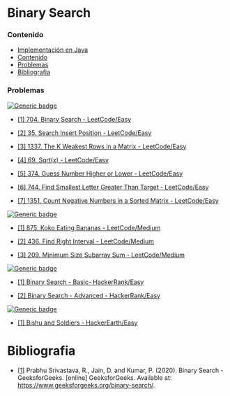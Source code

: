 # Binary Search

### Contenido

* [Implementación en Java](#)
* [Contenido](#contenido)
* [Problemas](#problemas)
* [Bibliografia](#bibliografia)

### Problemas

[![Generic badge](https://img.shields.io/badge/LeetCode-Easy-green.svg)](https://leetcode.com/problemset/algorithms/)

* [[1] 704. Binary Search - LeetCode/Easy](https://leetcode.com/problems/binary-search/)

* [[2] 35. Search Insert Position - LeetCode/Easy](https://leetcode.com/problems/search-insert-position/)

* [[3] 1337. The K Weakest Rows in a Matrix - LeetCode/Easy](https://leetcode.com/problems/the-k-weakest-rows-in-a-matrix/)

* [[4] 69. Sqrt(x) - LeetCode/Easy](https://leetcode.com/problems/sqrtx/)

* [[5] 374. Guess Number Higher or Lower - LeetCode/Easy](https://leetcode.com/problems/guess-number-higher-or-lower/)

* [[6] 744. Find Smallest Letter Greater Than Target - LeetCode/Easy](https://leetcode.com/problems/find-smallest-letter-greater-than-target/)

* [[7] 1351. Count Negative Numbers in a Sorted Matrix - LeetCode/Easy](https://leetcode.com/problems/count-negative-numbers-in-a-sorted-matrix/)

[![Generic badge](https://img.shields.io/badge/LeetCode-Medium-yellow.svg)](https://leetcode.com/problemset/algorithms/)

* [[1] 875. Koko Eating Bananas - LeetCode/Medium](https://leetcode.com/problems/koko-eating-bananas/)

* [[2] 436. Find Right Interval - LeetCode/Medium](https://leetcode.com/problems/find-right-interval/)

* [[3] 209. Minimum Size Subarray Sum  - LeetCode/Medium](https://leetcode.com/problems/minimum-size-subarray-sum/)

[![Generic badge](https://img.shields.io/badge/HackerRank-Easy-green.svg)](https://www.hackerrank.com/dashboard)

* [[1] Binary Search - Basic- HackerRank/Easy](https://www.hackerrank.com/contests/launchpad-1-winter-challenge/challenges/binary-search-basic/problem)

* [[2] Binary Search - Advanced - HackerRank/Easy](https://www.hackerrank.com/contests/launchpad-1-winter-challenge/challenges/binary-search-advanced)

[![Generic badge](https://img.shields.io/badge/HackerEarth-Easy-green.svg)](https://www.hackerearth.com/de/practice/)

* [[1] Bishu and Soldiers - HackerEarth/Easy](https://www.hackerearth.com/de/practice/algorithms/searching/binary-search/practice-problems/algorithm/bishu-and-soldiers/)

# Bibliografia

* [[1]](https://www.geeksforgeeks.org/binary-search/) Prabhu Srivastava, R., Jain, D. and Kumar, P. (2020). Binary Search - GeeksforGeeks. [online] GeeksforGeeks. Available at: https://www.geeksforgeeks.org/binary-search/.